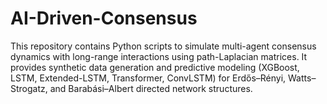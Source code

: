 # AI-Driven-Consensus
This repository contains Python scripts to simulate multi-agent consensus dynamics with long-range interactions using path-Laplacian matrices. It provides synthetic data generation and predictive modeling (XGBoost, LSTM, Extended-LSTM, Transformer, ConvLSTM) for Erdős–Rényi, Watts–Strogatz, and Barabási–Albert directed network structures.
